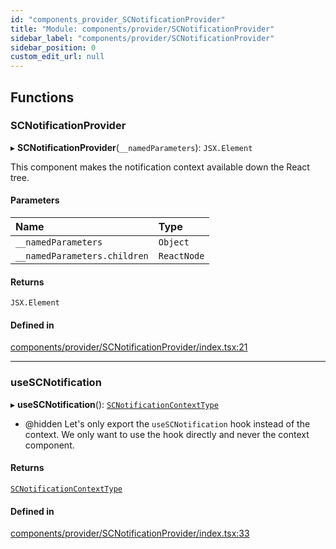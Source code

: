 ```yaml
---
id: "components_provider_SCNotificationProvider"
title: "Module: components/provider/SCNotificationProvider"
sidebar_label: "components/provider/SCNotificationProvider"
sidebar_position: 0
custom_edit_url: null
---
```


## Functions

### SCNotificationProvider

▸ **SCNotificationProvider**(`__namedParameters`): `JSX.Element`

This component makes the notification context available down the React tree.

#### Parameters

| Name | Type |
| :------ | :------ |
| `__namedParameters` | `Object` |
| `__namedParameters.children` | `ReactNode` |

#### Returns

`JSX.Element`

#### Defined in

[components/provider/SCNotificationProvider/index.tsx:21](https://github.com/selfcommunity/community-ui/blob/7897031/packages/sc-core/src/components/provider/SCNotificationProvider/index.tsx#L21)

___

### useSCNotification

▸ **useSCNotification**(): [`SCNotificationContextType`](../interfaces/types_context.SCNotificationContextType)

 * @hidden
Let's only export the `useSCNotification` hook instead of the context.
We only want to use the hook directly and never the context component.

#### Returns

[`SCNotificationContextType`](../interfaces/types_context.SCNotificationContextType)

#### Defined in

[components/provider/SCNotificationProvider/index.tsx:33](https://github.com/selfcommunity/community-ui/blob/7897031/packages/sc-core/src/components/provider/SCNotificationProvider/index.tsx#L33)
